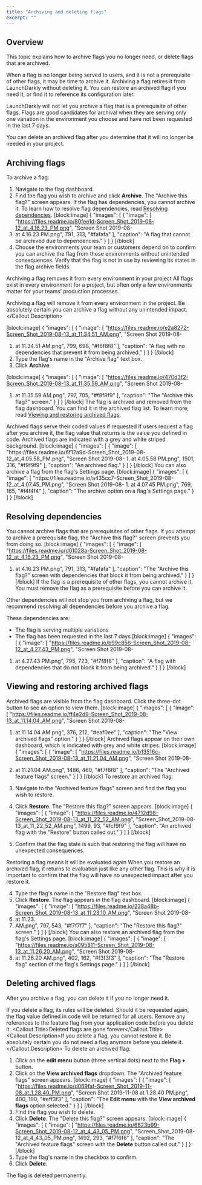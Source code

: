 ```yaml
---
title: "Archiving and deleting flags"
excerpt: ""
---
```

## Overview
This topic explains how to archive flags you no longer need, or delete flags that are archived.

When a flag is no longer being served to users, and it is not a prerequisite of other flags, it may be time to archive it. Archiving a flag retires it from LaunchDarkly without deleting it. You can restore an archived flag if you need it, or find it to reference its configuration later. 

LaunchDarkly will not let you archive a flag that is a prerequisite of other flags. Flags are good candidates for archival when they are serving only one variation in the environment you choose and have not been requested in the last 7 days.

You can delete an archived flag after you determine that it will no longer be needed in your project.

## Archiving flags
To archive a flag:

1. Navigate to the flag dashboard.  
2. Find the flag you wish to archive and click **Archive**. The "Archive this flag?" screen appears. If the flag has dependencies, you cannot archive it. To learn how to resolve flag dependencies, read [Resolving dependencies](#resolving-dependencies).
[block:image]
{
  "images": [
    {
      "image": [
        "https://files.readme.io/80fee1d-Screen_Shot_2019-08-12_at_4.16.23_PM.png",
        "Screen Shot 2019-08-
1. at 4.16.23 PM.png",
        791,
        313,
        "#fafafa"
      ],
      "caption": "A flag that cannot be archived due to dependencies."
    }
  ]
}
[/block]
3. Choose the environments your team or customers depend on to confirm you can archive the flag from those environments without unintended consequences. Verify that the flag is not in use by reviewing its states in the flag archive fields. 
<Callout intent="alert">
   <Callout.Title>Archiving a flag removes it from every environment in your project</Callout.Title>
   <Callout.Description>All flags exist in every environment for a project, but often only a few environments matter for your teams’ production processes. 
   
   Archiving a flag will remove it from every environment in the project. Be absolutely certain you can archive a flag without any unintended impact.</Callout.Description>
</Callout>

[block:image]
{
  "images": [
    {
      "image": [
        "https://files.readme.io/e2a8272-Screen_Shot_2019-08-13_at_11.34.51_AM.png",
        "Screen Shot 2019-08-
1. at 11.34.51 AM.png",
        799,
        698,
        "#f8f8f8"
      ],
      "caption": "A flag with no dependencies that prevent it from being archived."
    }
  ]
}
[/block]
5. Type the flag's name in the "Archive flag" text box.
6. Click **Archive**. 

[block:image]
{
  "images": [
    {
      "image": [
        "https://files.readme.io/470d3f2-Screen_Shot_2019-08-13_at_11.35.59_AM.png",
        "Screen Shot 2019-08-
1. at 11.35.59 AM.png",
        797,
        705,
        "#f8f8f9"
      ],
      "caption": "The \"Archive this flag?\" screen."
    }
  ]
}
[/block]
The flag is archived and removed from the flag dashboard. You can find it in the archived flag list. To learn more, read [Viewing and restoring archived flags](#viewing-and-restoring-archived-flags).
<Callout intent="info">
  <Callout.Title>Archived flags serve their coded values if requested</Callout.Title>
   <Callout.Description>If users request a flag after you archive it, the flag value that returns is the value you defined in code.</Callout.Description>
</Callout>
Archived flags are indicated with a grey and white striped background.
[block:image]
{
  "images": [
    {
      "image": [
        "https://files.readme.io/6f12a9d-Screen_Shot_2019-08-12_at_4.05.58_PM.png",
        "Screen Shot 2019-08-
1. at 4.05.58 PM.png",
        1501,
        316,
        "#f9f9f9"
      ],
      "caption": "An archived flag."
    }
  ]
}
[/block]
You can also archive a flag from the flag's Settings page. 
[block:image]
{
  "images": [
    {
      "image": [
        "https://files.readme.io/a435cc7-Screen_Shot_2019-08-12_at_4.07.45_PM.png",
        "Screen Shot 2019-08-
1. at 4.07.45 PM.png",
        769,
        165,
        "#f4f4f4"
      ],
      "caption": "The archive option on a flag's Settings page."
    }
  ]
}
[/block]

## <a name="resolving-dependendcies"></a>Resolving dependencies
You cannot archive flags that are prerequisites of other flags. If you attempt to archive a prerequisite flag, the "Archive this flag?" screen prevents you from doing so.
[block:image]
{
  "images": [
    {
      "image": [
        "https://files.readme.io/d01028a-Screen_Shot_2019-08-12_at_4.16.23_PM.png",
        "Screen Shot 2019-08-
1. at 4.16.23 PM.png",
        791,
        313,
        "#fafafa"
      ],
      "caption": "The \"Archive this flag?\" screen with dependencies that block it from being archived."
    }
  ]
}
[/block]
If the flag is a prerequisite of other flags, you cannot archive it. You must remove the flag as a prerequisite before you can archive it.

Other dependencies will not stop you from archiving a flag, but we recommend resolving all dependencies before you archive a flag. 

These dependencies are:
* The flag is serving multiple variations
* The flag has been requested in the last 7 days 
[block:image]
{
  "images": [
    {
      "image": [
        "https://files.readme.io/b99c856-Screen_Shot_2019-08-12_at_4.27.43_PM.png",
        "Screen Shot 2019-08-
1. at 4.27.43 PM.png",
        795,
        723,
        "#f7f8f8"
      ],
      "caption": "A flag with dependencies that do not block it from being archived."
    }
  ]
}
[/block]

## <a name="viewing-and-restoring-archived-flags"></a>Viewing and restoring archived flags
Archived flags are visible from the flag dashboard. Click the three-dot button to see an option to view them.
[block:image]
{
  "images": [
    {
      "image": [
        "https://files.readme.io/ff4e2d9-Screen_Shot_2019-08-13_at_11.14.04_AM.png",
        "Screen Shot 2019-08-
1. at 11.14.04 AM.png",
        376,
        212,
        "#eaf0ee"
      ],
      "caption": "The \"View archived flags\" option."
    }
  ]
}
[/block]
Archived flags appear on their own dashboard, which is indicated with grey and white stripes.
[block:image]
{
  "images": [
    {
      "image": [
        "https://files.readme.io/b13516c-Screen_Shot_2019-08-13_at_11.21.04_AM.png",
        "Screen Shot 2019-08-
1. at 11.21.04 AM.png",
        1486,
        460,
        "#f7f8f8"
      ],
      "caption": "The \"Archived feature flags\" screen."
    }
  ]
}
[/block]
To restore an archived flag:

1. Navigate to the "Archived feature flags" screen and find the flag you wish to restore.
2. Click **Restore**. The "Restore this flag?" screen appears.
[block:image]
{
  "images": [
    {
      "image": [
        "https://files.readme.io/4712d98-Screen_Shot_2019-08-13_at_11_22_52_AM.png",
        "Screen_Shot_2019-08-13_at_11_22_52_AM.png",
        1499,
        93,
        "#fcf9f9"
      ],
      "caption": "An archived flag with the \"Restore\" button called out."
    }
  ]
}
[/block]
3. Confirm that the flag state is such that restoring the flag will have no unexpected consequences. 

<Callout intent="info">
  <Callout.Title>Restoring a flag means it will be evaluated again</Callout.Title>
   <Callout.Description>When you restore an archived flag, it returns to evaluation just like any other flag. This is why it is important to confirm that the flag will have no unexpected impact after you restore it.</Callout.Description>
</Callout>

4. Type the flag's name in the "Restore flag" text box.
5. Click **Restore**. The flag appears in the flag dashboard.
[block:image]
{
  "images": [
    {
      "image": [
        "https://files.readme.io/238a48b-Screen_Shot_2019-08-13_at_11.23.10_AM.png",
        "Screen Shot 2019-08-
1. at 11.23.
1. AM.png",
        797,
        543,
        "#f7f7f7"
      ],
      "caption": "The \"Restore this flag?\" screen."
    }
  ]
}
[/block]
You can also restore an archived flag from the flag's Settings page.
[block:image]
{
  "images": [
    {
      "image": [
        "https://files.readme.io/a095811-Screen_Shot_2019-08-13_at_11.26.20_AM.png",
        "Screen Shot 2019-08-
1. at 11.26.20 AM.png",
        402,
        162,
        "#f3f3f3"
      ],
      "caption": "The \"Restore flag\" section of the flag's Settings page."
    }
  ]
}
[/block]

## Deleting archived flags
After you archive a flag, you can delete it if you no longer need it. 

If you delete a flag, its rules will be deleted. Should it be requested again, the flag value defined in code will be returned for all users. Remove any references to the feature flag from your application code before you delete it.
<Callout intent="alert">
  <Callout.Title>Deleted flags are gone forever</Callout.Title>
   <Callout.Description>If you delete a flag, you cannot restore it. Be absolutely certain you do not need a flag anymore before you delete it.</Callout.Description>
</Callout>
To delete an archived flag:

1. Click on the **edit menu** button (three vertical dots) next to the **Flag +** button.
2. Click on the **View archived flags** dropdown. The "Archived feature flags" screen appears.
[block:image]
{
  "images": [
    {
      "image": [
        "https://files.readme.io/d069faf-Screen_Shot_2019-11-08_at_1.28.40_PM.png",
        "Screen Shot 2019-11-08 at 1.28.40 PM.png",
        400,
        190,
        "#eff3f3"
      ],
      "caption": "The **Edit menu** with the **View archived flags** option selected."
    }
  ]
}
[/block]
3. Find the flag you wish to delete.
4. Click **Delete**. The "Delete this flag?" screen appears.
[block:image]
{
  "images": [
    {
      "image": [
        "https://files.readme.io/6623b99-Screen_Shot_2019-08-12_at_4_43_05_PM.png",
        "Screen_Shot_2019-08-12_at_4_43_05_PM.png",
        1492,
        293,
        "#f7f6f6"
      ],
      "caption": "The \"Archived feature flags\" screen with the **Delete** button called out."
    }
  ]
}
[/block]
5. Type the flag's name in the checkbox to confirm.
6. Click **Delete**.

The flag is deleted permanently.